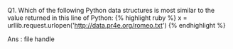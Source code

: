 Q1. Which of the following Python data structures is most similar to the value returned in this line of Python:
{% highlight ruby %}
x = urllib.request.urlopen('http://data.pr4e.org/romeo.txt')
{% endhighlight %}

Ans : file handle